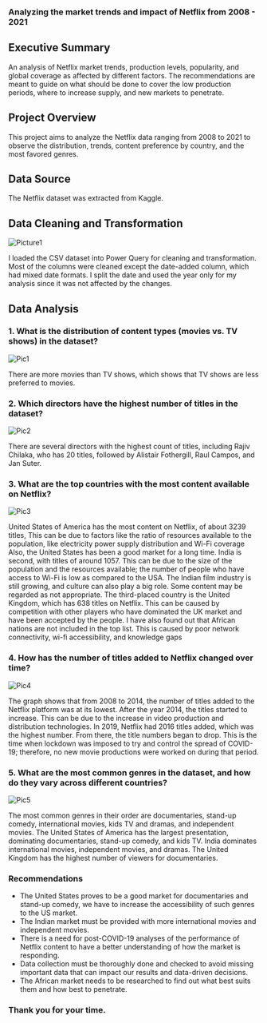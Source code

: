 ### Analyzing the market trends and impact of Netflix from 2008 - 2021

## Executive Summary

An analysis of Netflix market trends, production levels, popularity, and global coverage as affected by different factors.  The recommendations are meant to guide on what should be done to cover the low production periods, where to increase supply, and new markets to penetrate.

## Project Overview

This project aims to analyze the Netflix data ranging from 2008 to 2021 to observe the distribution, trends, content preference by country, and the most favored genres.

## Data Source

The Netflix dataset was extracted from Kaggle.

## Data Cleaning and Transformation

![Picture1](https://github.com/richardmukechiwa/Project-1-Excel-/assets/131812176/454de5cc-7075-4b32-9537-d6578a2fd060)

I loaded the CSV dataset into Power Query for cleaning and transformation. Most of the columns were cleaned except the date-added column, which had mixed date formats. I split the date and used the year only for my analysis since it was not affected by the changes.

## Data Analysis

### 1. What is the distribution of content types (movies vs. TV shows) in the dataset?

![Pic1](https://github.com/richardmukechiwa/Project-1-Excel-/assets/131812176/751c80d1-c995-4f79-b60a-547c2b87fb03)

There are more movies than TV shows, which shows that TV shows are less preferred to movies.

### 2. Which directors have the highest number of titles in the dataset?

![Pic2](https://github.com/richardmukechiwa/Project-1-Excel-/assets/131812176/159ad08b-14e6-49d2-86f9-1f9a38f657fa)

There are several directors with the highest count of titles, including Rajiv Chilaka, who has 20 titles, followed by Alistair Fothergill, Raul Campos, and Jan Suter.

### 3. What are the top countries with the most content available on Netflix?

![Pic3](https://github.com/richardmukechiwa/Project-1-Excel-/assets/131812176/69193cb6-7bec-4d62-bb47-426a1ab434a5)

United States of America has the most content on Netflix, of about 3239 titles, This can be due to factors like the ratio of resources available to the population, like electricity power supply distribution and Wi-Fi coverage Also, the United States has been a good market for a long time.  India is second, with titles of around 1057. This can be due to the size of the population and the resources available; the number of people who have access to Wi-Fi is low as compared to the USA.  The Indian film industry is still growing, and culture can also play a big role. Some content may be regarded as not appropriate. The third-placed country is the United Kingdom, which has 638 titles on Netflix. This can be caused by competition with other players who have dominated the UK market and have been accepted by the people.   I have also found out that African nations are not included in the top list. This is caused by poor network connectivity, wi-fi accessibility,  and knowledge gaps 

### 4. How has the number of titles added to Netflix changed over time?

![Pic4](https://github.com/richardmukechiwa/Project-1-Excel-/assets/131812176/b270806f-c2de-455a-a1bb-29889ea52ead)

The graph shows that from 2008 to 2014, the number of titles added to the Netflix platform was at its lowest. After the year 2014, the titles started to increase. This can be due to the increase in video production and distribution technologies. In 2019, Netflix had 2016 titles added, which was the highest number.  From there, the title numbers began to drop. This is the time when lockdown was imposed to try and control the spread of COVID-19; therefore, no new movie productions were worked on during that period.

### 5. What are the most common genres in the dataset, and how do they vary across different countries?

![Pic5](https://github.com/richardmukechiwa/Project-1-Excel-/assets/131812176/38c4dc0f-df32-4e6f-8ff3-d81ac8e2ee5c)

The most common genres in their order are documentaries, stand-up comedy, international movies, kids TV and dramas, and independent movies. The United States of America has the largest presentation, dominating documentaries, stand-up comedy, and kids TV. India dominates international movies, independent movies, and dramas. The United Kingdom has the highest number of viewers for documentaries.

###  Recommendations 

-  The United States proves to be a good market for documentaries and stand-up comedy, we have to increase the accessibility of such genres to the US market.
-  The Indian market must be provided with more international movies and independent movies.
-  There is a need for post-COVID-19 analyses of the performance of Netflix content to have a better understanding of how the market 
is responding.
-  Data collection must be thoroughly done and checked to avoid missing important data that can impact our results and data-driven decisions.
- The African market needs to be researched to find out what best suits them and how best to penetrate.

### Thank you for your time.
